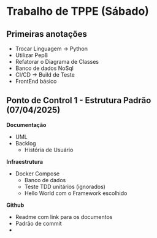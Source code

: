 # Trabalho  de TPPE (Sábado)

## Primeiras anotações

- Trocar Linguagem -> Python
- Utilizar Pep8
- Refatorar o Diagrama de Classes
- Banco de dados NoSql
- CI/CD -> Build de Teste
- FrontEnd básico

## Ponto de Control 1 - Estrutura Padrão (07/04/2025)

**Documentação**
- UML
- Backlog
  - História de Usuário
  
**Infraestrutura**
- Docker Compose 
  - Banco de dados
  - Teste TDD unitários (ignorados)
  - Hello World com o Framework escolhido

**Github**
- Readme com link para os documentos
- Padrão de commit
- 